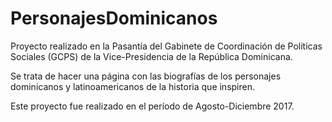 # PersonajesDominicanos

Proyecto realizado en la Pasantía del Gabinete de Coordinación de Políticas Sociales (GCPS) de la Vice-Presidencia de la República Dominicana.

Se trata de hacer una página con las biografías de los personajes dominicanos y latinoamericanos de la historia que inspiren. 

Este proyecto fue realizado en el período de Agosto-Diciembre 2017.
